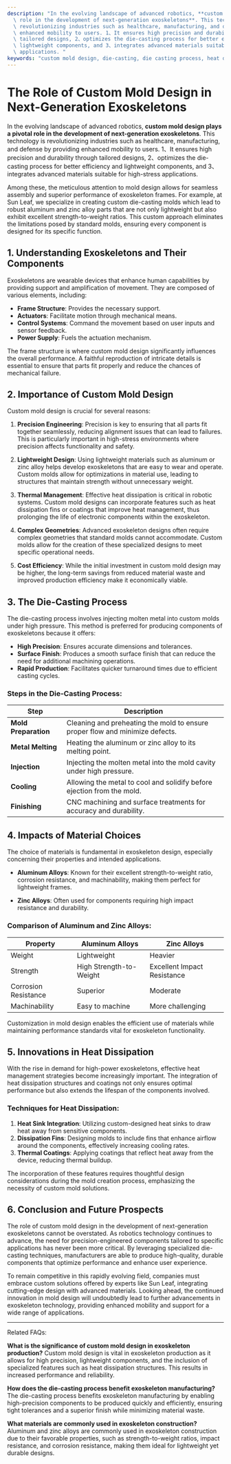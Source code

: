 ```yaml
---
description: "In the evolving landscape of advanced robotics, **custom mold design plays a pivotal\
  \ role in the development of next-generation exoskeletons**. This technology is\
  \ revolutionizing industries such as healthcare, manufacturing, and defense by providing\
  \ enhanced mobility to users. 1、It ensures high precision and durability through\
  \ tailored designs, 2、optimizes the die-casting process for better efficiency and\
  \ lightweight components, and 3、integrates advanced materials suitable for high-stress\
  \ applications. "
keywords: "custom mold design, die-casting, die casting process, heat dissipation structure"
---
```

# The Role of Custom Mold Design in Next-Generation Exoskeletons

In the evolving landscape of advanced robotics, **custom mold design plays a pivotal role in the development of next-generation exoskeletons**. This technology is revolutionizing industries such as healthcare, manufacturing, and defense by providing enhanced mobility to users. 1、It ensures high precision and durability through tailored designs, 2、optimizes the die-casting process for better efficiency and lightweight components, and 3、integrates advanced materials suitable for high-stress applications. 

Among these, the meticulous attention to mold design allows for seamless assembly and superior performance of exoskeleton frames. For example, at Sun Leaf, we specialize in creating custom die-casting molds which lead to robust aluminum and zinc alloy parts that are not only lightweight but also exhibit excellent strength-to-weight ratios. This custom approach eliminates the limitations posed by standard molds, ensuring every component is designed for its specific function.

## **1. Understanding Exoskeletons and Their Components**

Exoskeletons are wearable devices that enhance human capabilities by providing support and amplification of movement. They are composed of various elements, including:

- **Frame Structure**: Provides the necessary support.
- **Actuators**: Facilitate motion through mechanical means.
- **Control Systems**: Command the movement based on user inputs and sensor feedback.
- **Power Supply**: Fuels the actuation mechanism.

The frame structure is where custom mold design significantly influences the overall performance. A faithful reproduction of intricate details is essential to ensure that parts fit properly and reduce the chances of mechanical failure.

## **2. Importance of Custom Mold Design**

Custom mold design is crucial for several reasons:

1. **Precision Engineering**:
   Precision is key to ensuring that all parts fit together seamlessly, reducing alignment issues that can lead to failures. This is particularly important in high-stress environments where precision affects functionality and safety.

2. **Lightweight Design**:
   Using lightweight materials such as aluminum or zinc alloy helps develop exoskeletons that are easy to wear and operate. Custom molds allow for optimizations in material use, leading to structures that maintain strength without unnecessary weight.

3. **Thermal Management**:
   Effective heat dissipation is critical in robotic systems. Custom mold designs can incorporate features such as heat dissipation fins or coatings that improve heat management, thus prolonging the life of electronic components within the exoskeleton.

4. **Complex Geometries**:
   Advanced exoskeleton designs often require complex geometries that standard molds cannot accommodate. Custom molds allow for the creation of these specialized designs to meet specific operational needs.

5. **Cost Efficiency**:
   While the initial investment in custom mold design may be higher, the long-term savings from reduced material waste and improved production efficiency make it economically viable.

## **3. The Die-Casting Process**

The die-casting process involves injecting molten metal into custom molds under high pressure. This method is preferred for producing components of exoskeletons because it offers:

- **High Precision**: Ensures accurate dimensions and tolerances.
- **Surface Finish**: Produces a smooth surface finish that can reduce the need for additional machining operations.
- **Rapid Production**: Facilitates quicker turnaround times due to efficient casting cycles.

### **Steps in the Die-Casting Process**:

| Step              | Description                                                                             |
|-------------------|-----------------------------------------------------------------------------------------|
| **Mold Preparation**    | Cleaning and preheating the mold to ensure proper flow and minimize defects.       |
| **Metal Melting**      | Heating the aluminum or zinc alloy to its melting point.                           |
| **Injection**          | Injecting the molten metal into the mold cavity under high pressure.                |
| **Cooling**            | Allowing the metal to cool and solidify before ejection from the mold.             |
| **Finishing**          | CNC machining and surface treatments for accuracy and durability.                   |

## **4. Impacts of Material Choices**

The choice of materials is fundamental in exoskeleton design, especially concerning their properties and intended applications. 

- **Aluminum Alloys**: Known for their excellent strength-to-weight ratio, corrosion resistance, and machinability, making them perfect for lightweight frames.
  
- **Zinc Alloys**: Often used for components requiring high impact resistance and durability.

### **Comparison of Aluminum and Zinc Alloys**:

| Property         | Aluminum Alloys            | Zinc Alloys                |
|------------------|---------------------------|----------------------------|
| Weight           | Lightweight               | Heavier                     |
| Strength         | High Strength-to-Weight   | Excellent Impact Resistance |
| Corrosion Resistance | Superior                | Moderate                    |
| Machinability    | Easy to machine           | More challenging            |

Customization in mold design enables the efficient use of materials while maintaining performance standards vital for exoskeleton functionality.

## **5. Innovations in Heat Dissipation**

With the rise in demand for high-power exoskeletons, effective heat management strategies become increasingly important. The integration of heat dissipation structures and coatings not only ensures optimal performance but also extends the lifespan of the components involved.

### **Techniques for Heat Dissipation**:

1. **Heat Sink Integration**: Utilizing custom-designed heat sinks to draw heat away from sensitive components.
2. **Dissipation Fins**: Designing molds to include fins that enhance airflow around the components, effectively increasing cooling rates.
3. **Thermal Coatings**: Applying coatings that reflect heat away from the device, reducing thermal buildup.

The incorporation of these features requires thoughtful design considerations during the mold creation process, emphasizing the necessity of custom mold solutions.

## **6. Conclusion and Future Prospects**

The role of custom mold design in the development of next-generation exoskeletons cannot be overstated. As robotics technology continues to advance, the need for precision-engineered components tailored to specific applications has never been more critical. By leveraging specialized die-casting techniques, manufacturers are able to produce high-quality, durable components that optimize performance and enhance user experience.

To remain competitive in this rapidly evolving field, companies must embrace custom solutions offered by experts like Sun Leaf, integrating cutting-edge design with advanced materials. Looking ahead, the continued innovation in mold design will undoubtedly lead to further advancements in exoskeleton technology, providing enhanced mobility and support for a wide range of applications.

---

Related FAQs:

**What is the significance of custom mold design in exoskeleton production?**
Custom mold design is vital in exoskeleton production as it allows for high precision, lightweight components, and the inclusion of specialized features such as heat dissipation structures. This results in increased performance and reliability.

**How does the die-casting process benefit exoskeleton manufacturing?**
The die-casting process benefits exoskeleton manufacturing by enabling high-precision components to be produced quickly and efficiently, ensuring tight tolerances and a superior finish while minimizing material waste.

**What materials are commonly used in exoskeleton construction?**
Aluminum and zinc alloys are commonly used in exoskeleton construction due to their favorable properties, such as strength-to-weight ratios, impact resistance, and corrosion resistance, making them ideal for lightweight yet durable designs.
